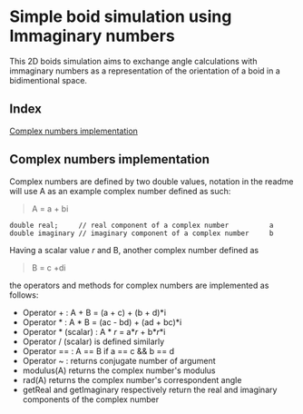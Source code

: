 # Simple boid simulation using Immaginary numbers
This 2D boids simulation aims to exchange angle calculations with immaginary numbers as a representation of the orientation of a boid in a bidimentional space.

## Index
[Complex numbers implementation](#complex-numbers-implementation)

## Complex numbers implementation
Complex numbers are defined by two double values, notation in the readme will use A as an example complex number defined as such:

> A = a + bi

```
double real;     // real component of a complex number          a
double imaginary // imaginary component of a complex number     b
```
Having a scalar value _r_ and B, another complex number defined as

> B = c +di

the operators and methods for complex numbers are implemented as follows:


* Operator + : A + B = (a + c) + (b + d)*i
* Operator * : A * B = (ac - bd) + (ad + bc)*i 
* Operator * (scalar) : A * _r_ = a*_r_ + b*_r_*i
* Operator / (scalar) is defined similarly  
* Operator == : A == B if a == c && b == d
* Operator ~ : returns conjugate number of argument
* modulus(A) returns the complex number's modulus
* rad(A)  returns the complex number's correspondent angle
* getReal and getImaginary respectively return the real and imaginary components of the complex number


